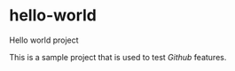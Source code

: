 # hello-world
Hello world project

This is a sample project that is used to test *Github* features.
